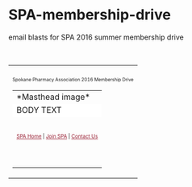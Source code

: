 # SPA-membership-drive
email blasts for SPA 2016 summer membership drive

<html xmlns="http://www.w3.org/1999/xhtml">
<head>
<meta http-equiv="Content-Type" content="text/html; charset=utf-8" />
<meta name="viewport" content="width=device-width, initial-scale=1" />
<title>Spokane Pharmacy Association</title>
<style type="text/css">
.tooltip {
	display:inline;
	position:relative;
}
 
.tooltip:hover:after {
	background: #333;
	background: rgba(0,0,0,.8);
	border-radius: 5px;
	bottom: 26px;
	color: #fff;
	content: "Click to RSVP";
	left: 20%;
	padding: 5px 15px;
	position:absolute;
	z-index: 98;
	width: 75px;
}
.tooltip:hover:before {
	border:solid;
	border-color: #333 transparent;
	border-width: 6px 6px 0 6px;
	bottom: 20px;
	content: "";
	left: 50%;
	position:absolute;
	z-index: 99;
}
a {color:#981e32;}
a:hover, a:active, a:focus {color:#c60c30;}
a img { border: none;}

 body {	 
 line-height: 1.5;
 font-family: 'Lucida Sans', 'Lucida Grande', 'Lucida Sans Unicode', sans-serif;
 font-size:12px;
 text-align:left;}
</style>                                           
</head>

<body>

<br>
<table border="0" cellspacing="0" cellpadding="0" align="center" width="700">
  <tr>
  <td valign="top"><br />
  <div align="center" style="font-size: 9px" >Spokane Pharmacy Association 2016 Membership Drive</div>
      <table border="0" cellspacing="0" cellpadding="0" width="100%">
        <tr>
        <td>*Masthead image*</td>
        </tr>
        <tr>
        <td valign="top" bgcolor="#ffffff">BODY TEXT</td>
        </tr>
        <tr>
        <td width="100%" valign="top">
<br />
<p style="font-size:10px;" align="center"><a title="website" href="http://www.spokanepharmacy.org" target="_blank" >SPA Home</a> | <a title="Join now" href="https://spokanepharmacy.org/membership-forms/" target="_blank" >Join SPA</a> | <a title="email" href="mailto:spokanepharmacyassociation@gmail.com">Contact Us</a></p>
<p>&nbsp;</p>
        </td></tr>
      </table>
  </td></tr>
  </table>
<br>
</body>
</html>
